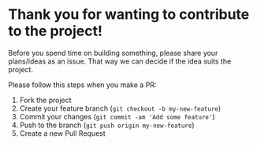 Thank you for wanting to contribute to the project!
================================================
Before you spend time on building something, please share your plans/ideas as an issue. That way we can decide if the idea suits the project.

Please follow this steps when you make a PR:

1. Fork the project 
2. Create your feature branch (`git checkout -b my-new-feature`)
3. Commit your changes (`git commit -am 'Add some feature'`)
4. Push to the branch (`git push origin my-new-feature`)
5. Create a new Pull Request
